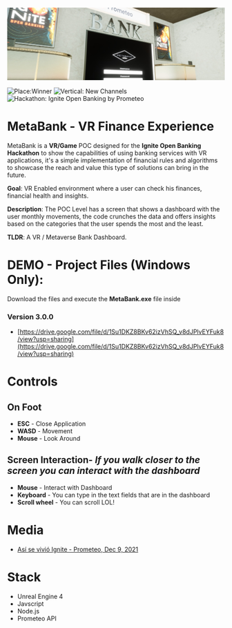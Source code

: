 ![MetaBank](MetaBank.jpg)

![Place:Winner](https://img.shields.io/badge/Place-1st-blue?style=for-the-badge)
![Vertical: New Channels](https://img.shields.io/badge/Vertical-New%20Channels-blue?style=for-the-badge)
![Hackathon: Ignite Open Banking by Prometeo](https://img.shields.io/badge/Hackathon-Ignite%20Open%20Banking%20by%20Prometeo-red?style=for-the-badge) 


# MetaBank - VR Finance Experience

MetaBank is a **VR/Game** POC designed for the **Ignite Open Banking Hackathon** to show the capabilities of using banking services with VR applications, it's a simple implementation of financial rules and algorithms to showcase the reach and value this type of solutions can bring in the future.

**Goal**: VR Enabled environment where a user can check his finances, financial health and insights.  

**Description**: The POC Level has a screen that shows a dashboard with the user monthly movements, the code crunches the data and offers insights based on the categories that the user spends the most and the least.

**TLDR**: A VR / Metaverse Bank Dashboard.

#  DEMO - Project Files (Windows Only): 

Download the files and execute the **MetaBank.exe** file inside

### Version 3.0.0
- [https://drive.google.com/file/d/1Su1DKZ8BKv62izVhSQ_v8dJPlvEYFuk8/view?usp=sharing](https://drive.google.com/file/d/1Su1DKZ8BKv62izVhSQ_v8dJPlvEYFuk8/view?usp=sharing)

# Controls

## On Foot

- **ESC** - Close Application
- **WASD** - Movement
- **Mouse** - Look Around

## Screen Interaction- *If you walk closer to the screen you can interact with the dashboard*

- **Mouse** - Interact with Dashboard
- **Keyboard** - You can type in the text fields that are in the dashboard
- **Scroll wheel** - You can scroll LOL!    

# Media
- [Así se vivió Ignite - Prometeo, Dec 9, 2021](https://prometeoopenbanking.medium.com/as%C3%AD-se-vivi%C3%B3-ignite-36cf01dec347)

# Stack
- Unreal Engine 4
- Javscript
- Node.js
- Prometeo API

